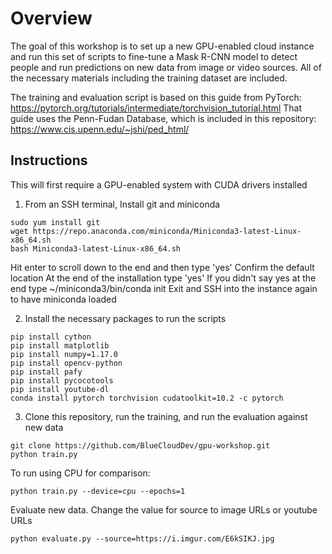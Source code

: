# Overview

The goal of this workshop is to set up a new GPU-enabled cloud instance and run this set of scripts to fine-tune a Mask R-CNN model to detect people and run predictions on new data from image or video sources. All of the necessary materials including the training dataset are included.

The training and evaluation script is based on this guide from PyTorch: https://pytorch.org/tutorials/intermediate/torchvision_tutorial.html
That guide uses the Penn-Fudan Database, which is included in this repository: https://www.cis.upenn.edu/~jshi/ped_html/

## Instructions

This will first require a GPU-enabled system with CUDA drivers installed

1. From an SSH terminal, Install git and miniconda
   
```
sudo yum install git
wget https://repo.anaconda.com/miniconda/Miniconda3-latest-Linux-x86_64.sh
bash Miniconda3-latest-Linux-x86_64.sh
```
Hit enter to scroll down to the end and then type 'yes'
Confirm the default location
At the end of the installation type 'yes'
If you didn't say yes at the end type ~/miniconda3/bin/conda init
Exit and SSH into the instance again to have miniconda loaded

2. Install the necessary packages to run the scripts
```
pip install cython
pip install matplotlib
pip install numpy=1.17.0
pip install opencv-python
pip install pafy
pip install pycocotools
pip install youtube-dl
conda install pytorch torchvision cudatoolkit=10.2 -c pytorch
```
3. Clone this repository, run the training, and run the evaluation against new data

```
git clone https://github.com/BlueCloudDev/gpu-workshop.git
python train.py
```
To run using CPU for comparison: 
```
python train.py --device=cpu --epochs=1
```
Evaluate new data. Change the value for source to image URLs or youtube URLs
```
python evaluate.py --source=https://i.imgur.com/E6kSIKJ.jpg
```
